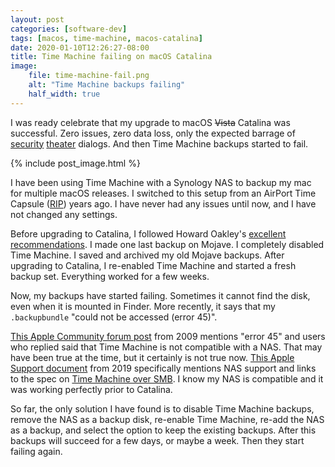 ```yaml
---
layout: post
categories: [software-dev]
tags: [macos, time-machine, macos-catalina]
date: 2020-01-10T12:26:27-08:00
title: Time Machine failing on macOS Catalina
image:
    file: time-machine-fail.png
    alt: "Time Machine backups failing"
    half_width: true
---
```


I was ready celebrate that my upgrade to macOS ~~Vista~~ Catalina was successful. Zero issues, zero data loss, only the expected barrage of [security](https://mjtsai.com/blog/2019/07/23/annoying-catalina-security-features/) [theater](https://mjtsai.com/blog/2019/10/16/catalina-vista/) dialogs. And then Time Machine backups started to fail.

<!--excerpt-->

{% include post_image.html %}

I have been using Time Machine with a Synology NAS to backup my mac for multiple macOS releases. I switched to this setup from an AirPort Time Capsule ([RIP](https://www.macrumors.com/2018/11/16/airport-extreme-time-capsule-removed-from-apple-online-store/)) years ago. I have never had any issues until now, and I have not changed any settings.

Before upgrading to Catalina, I followed Howard Oakley's [excellent recommendations](https://eclecticlight.co/2019/11/11/time-machine-and-backing-up-in-catalina/). I made one last backup on Mojave. I completely disabled Time Machine. I saved and archived my old Mojave backups. After upgrading to Catalina, I re-enabled Time Machine and started a fresh backup set. Everything worked for a few weeks.

Now, my backups have started failing. Sometimes it cannot find the disk, even when it is mounted in Finder. More recently, it says that my `.backupbundle` "could not be accessed (error 45)".

[This Apple Community forum post](https://discussions.apple.com/thread/2266364) from 2009 mentions "error 45" and users who replied said that Time Machine is not compatible with a NAS. That may have been true at the time, but it certainly is not true now. [This Apple Support document](https://support.apple.com/en-us/HT202784) from 2019 specifically mentions NAS support and links to the spec on [Time Machine over SMB](https://developer.apple.com/library/archive/releasenotes/NetworkingInternetWeb/Time_Machine_SMB_Spec/index.html). I know my NAS is compatible and it was working perfectly prior to Catalina.

So far, the only solution I have found is to disable Time Machine backups, remove the NAS as a backup disk, re-enable Time Machine, re-add the NAS as a backup, and select the option to keep the existing backups. After this backups will succeed for a few days, or maybe a week. Then they start failing again.
